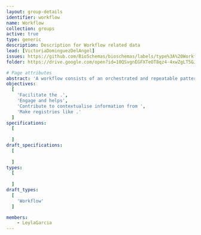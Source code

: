 ```yaml
---
layout: group-details
identifier: workflow
name: Workflow
collection: groups
active: true
type: generic
description: Description for Workflow related data
lead: [VictoriaDominguezDelAngel]
issues: https://github.com/BioSchemas/bioschemas/labels/type%3A%20Workflow
folder: https://drive.google.com/open?id=10QSvgnEGFXTeOT8qz4-4xwZgLT5GJrqG

# Page attributes
abstract: 'A workflow consists of an orchestrated and repeatable pattern of activities enabled by the systematic organization of resources into processes that transform materials, provide services, or process information. It can be depicted as a sequence of operations, the work of a person or group, the work of an organization of staff, or one or more simple or complex mechanisms.'
objectives:
  [
    'Facilitate the .',
    'Engage and helps',
    'Contribute to contextualise information from ',
    'Make registries like .'
  ]
specifications:
  [  
    
  ]
draft_specifications:
  [  
    
  ]
types:
  [  
   
  ]
draft_types:
  [  
    'Workflow'
  ]

members:
    - LeylaGarcia
---
```

